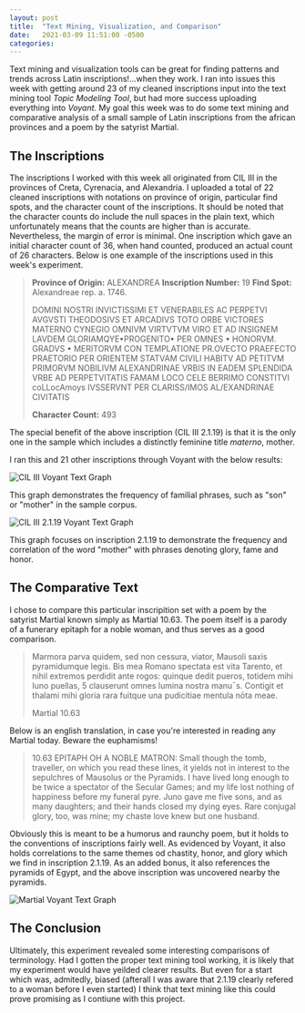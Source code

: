 ```yaml
---
layout: post
title:  "Text Mining, Visualization, and Comparison"
date:   2021-03-09 11:51:00 -0500
categories: 
---
```


Text mining and visualization tools can be great for finding patterns and trends across Latin inscriptions!...when they work. I ran into issues this week with getting around 23 of my cleaned inscriptions input into the text mining tool *Topic Modeling Tool*, but had more success uploading everything into *Voyant*. My goal this week was to do some text mining and comparative analysis of a small sample of Latin inscriptions from the african provinces and a poem by the satyrist Martial.

## The Inscriptions

The inscriptions I worked with this week all originated from CIL III in the provinces of Creta, Cyrenacia, and Alexandria. I uploaded a total of 22 cleaned inscriptions with notations on province of origin, particular find spots, and the character count of the inscriptions. It should be noted that the character counts do include the null spaces in the plain text, which unfortunately means that the counts are higher than is accurate. Nevertheless, the margin of error is minimal. One inscription which gave an initial character count of 36, when hand counted, produced an actual count of 26 characters.
Below is one example of the inscriptions used in this week's experiment.

> **Province of Origin:** ALEXANDREA 
> **Inscription Number:** 19
> **Find Spot:** Alexandreae rep. a. 1746.
>
>DOMINI NOSTRI INVICTISSIMI ET VENERABILES
>AC PERPETVI AVGVSTI THEODOSIVS ET 
>ARCADIVS TOTO ORBE VICTORES 
>MATERNO CYNEGIO OMNIVM VIRTVTVM VIRO ET AD 
>INSIGNEM LAVDEM GLORIAMQYE•PROGENITO• PER 
>OMNES • HONORVM. GRADVS • MERITORVM CON 
>TEMPLATIONE PR.OVECTO PRAEFECTO  
>PRAETORIO PER ORIENTEM STATVAM 
>CIVILI HABITV AD PETITVM PRIMORVM NOBILIVM 
>ALEXANDRINAE VRBIS IN EADEM SPLENDIDA  
>VRBE AD PERPETVITATIS FAMAM LOCO CELE 
>BERRIMO CONSTITVI coLLocAmoys IVSSERVNT 
>PER CLARISS/IMOS AL/EXANDRINAE CIVITATIS 	
>
>**Character Count:** 493

The special benefit of the above inscription (CIL III 2.1.19) is that it is the only one in the sample which includes a distinctly feminine title *materno*, mother. 

I ran this and 21 other inscriptions through Voyant with the below results:

![CIL III Voyant Text Graph](C:\Users\profg\CILImages\CIL_III_Voyant)

This graph demonstrates the frequency of familial phrases, such as "son" or "mother" in the sample corpus.

![CIL III 2.1.19 Voyant Text Graph](C:\Users\profg\CILImages\CIL_III_Voyant2.1.19BreakDown)

This graph focuses on inscription 2.1.19 to demonstrate the frequency and correlation of the word "mother" with phrases denoting glory, fame and honor.


## The Comparative Text

I chose to compare this particular inscripition set with a poem by the satyrist Martial known simply as Martial 10.63. The poem itself is a parody of a funerary epitaph for a noble woman, and thus serves as a good comparison.

>Marmora parva quidem, sed non cessura, viator,
>Mausoli saxis pyramidumque legis.
>Bis mea Romano spectata est vita Tarento,
>et nihil extremos perdidit ante rogos:
>quinque dedit pueros, totidem mihi Iuno puellas, 5
>clauserunt omnes lumina nostra manu¯s.
>Contigit et thalami mihi gloria rara fuitque
>una pudicitiae mentula nōta meae.
>
>Martial 10.63

Below is an english translation, in case you're interested in reading any Martial today. Beware the euphamisms!

>10.63  EPITAPH OH A NOBLE MATRON:
>Small though the tomb, traveller, on which you read these lines, it yields not in interest to the sepulchres of Mausolus or the Pyramids. I have lived long enough to be twice a spectator of the Secular Games; and my life lost nothing of happiness before my funeral pyre. Juno gave me five sons, and as many daughters; and their hands closed my dying eyes. Rare conjugal glory, too, was mine; my chaste love knew but one husband.

Obviously this is meant to be a humorus and raunchy poem, but it holds to the conventions of inscriptions fairly well. As evidenced by Voyant, it also holds correlations to the same themes od chastity, honor, and glory which we find in inscription 2.1.19. As an added bonus, it also references the pyramids of Egypt, and the above inscription was uncovered nearby the pyramids.

![Martial Voyant Text Graph](C:\Users\profg\CILImages\Martial_Voyant)

## The Conclusion

Ultimately, this experiment revealed some interesting comparisons of terminology. Had I gotten the proper text mining tool working, it is likely that my experiment would have yeilded clearer results. But even for a start which was, admitedly, biased (afterall I was aware that 2.1.19 clearly refered to a woman before I even started) I think that text mining like this could prove promising as I contiune with this project.

